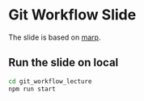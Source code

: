 # Git Workflow Slide

The slide is based on [marp](https://github.com/marp-team/marp).

## Run the slide on local

```bash
cd git_workflow_lecture
npm run start
```
